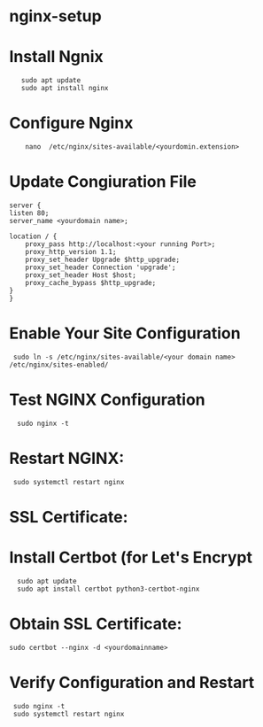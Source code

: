 # nginx-setup

# Install Ngnix 

       sudo apt update
       sudo apt install nginx
       
# Configure Nginx

        nano  /etc/nginx/sites-available/<yourdomin.extension>
# Update Congiuration File

    server {
    listen 80;
    server_name <yourdomain name>;

    location / {
        proxy_pass http://localhost:<your running Port>;
        proxy_http_version 1.1;
        proxy_set_header Upgrade $http_upgrade;
        proxy_set_header Connection 'upgrade';
        proxy_set_header Host $host;
        proxy_cache_bypass $http_upgrade;
    }
    }

# Enable Your Site Configuration

     sudo ln -s /etc/nginx/sites-available/<your domain name> /etc/nginx/sites-enabled/

# Test NGINX Configuration

      sudo nginx -t
# Restart NGINX:

     sudo systemctl restart nginx

#  SSL Certificate:
#  Install Certbot (for Let's Encrypt

      sudo apt update
      sudo apt install certbot python3-certbot-nginx
# Obtain SSL Certificate:

    sudo certbot --nginx -d <yourdomainname>

# Verify Configuration and Restart

     sudo nginx -t
     sudo systemctl restart nginx






